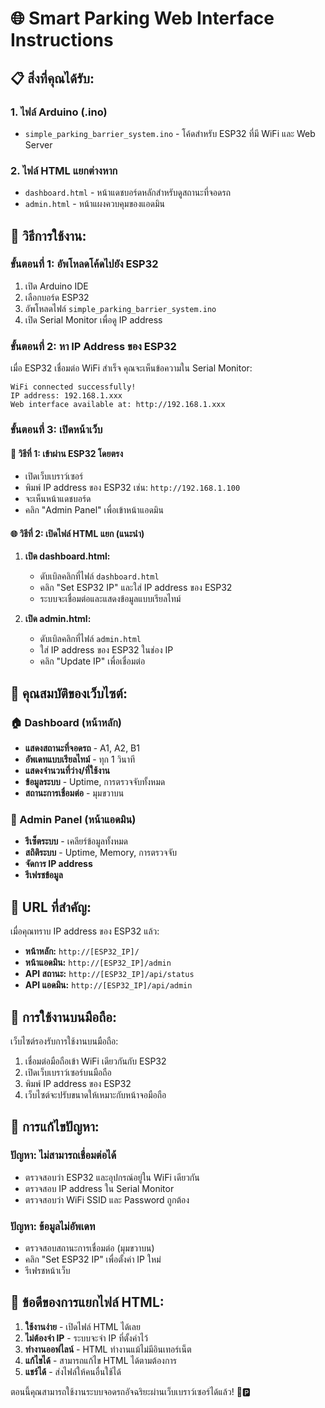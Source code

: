 # 🌐 Smart Parking Web Interface Instructions

## 📋 สิ่งที่คุณได้รับ:

### 1. **ไฟล์ Arduino (.ino)**
- `simple_parking_barrier_system.ino` - โค้ดสำหรับ ESP32 ที่มี WiFi และ Web Server

### 2. **ไฟล์ HTML แยกต่างหาก**
- `dashboard.html` - หน้าแดชบอร์ดหลักสำหรับดูสถานะที่จอดรถ
- `admin.html` - หน้าแผงควบคุมของแอดมิน

## 🚀 วิธีการใช้งาน:

### ขั้นตอนที่ 1: อัพโหลดโค้ดไปยัง ESP32
1. เปิด Arduino IDE
2. เลือกบอร์ด ESP32
3. อัพโหลดไฟล์ `simple_parking_barrier_system.ino`
4. เปิด Serial Monitor เพื่อดู IP address

### ขั้นตอนที่ 2: หา IP Address ของ ESP32
เมื่อ ESP32 เชื่อมต่อ WiFi สำเร็จ คุณจะเห็นข้อความใน Serial Monitor:
```
WiFi connected successfully!
IP address: 192.168.1.xxx
Web interface available at: http://192.168.1.xxx
```

### ขั้นตอนที่ 3: เปิดหน้าเว็บ

#### 🔧 วิธีที่ 1: เข้าผ่าน ESP32 โดยตรง
- เปิดเว็บเบราว์เซอร์
- พิมพ์ IP address ของ ESP32 เช่น: `http://192.168.1.100`
- จะเห็นหน้าแดชบอร์ด
- คลิก "Admin Panel" เพื่อเข้าหน้าแอดมิน

#### 🌐 วิธีที่ 2: เปิดไฟล์ HTML แยก (แนะนำ)
1. **เปิด dashboard.html:**
   - ดับเบิลคลิกที่ไฟล์ `dashboard.html`
   - คลิก "Set ESP32 IP" และใส่ IP address ของ ESP32
   - ระบบจะเชื่อมต่อและแสดงข้อมูลแบบเรียลไทม์

2. **เปิด admin.html:**
   - ดับเบิลคลิกที่ไฟล์ `admin.html`
   - ใส่ IP address ของ ESP32 ในช่อง IP
   - คลิก "Update IP" เพื่อเชื่อมต่อ

## 📱 คุณสมบัติของเว็บไซต์:

### 🏠 Dashboard (หน้าหลัก)
- **แสดงสถานะที่จอดรถ** - A1, A2, B1
- **อัพเดทแบบเรียลไทม์** - ทุก 1 วินาที
- **แสดงจำนวนที่ว่าง/ที่ใช้งาน**
- **ข้อมูลระบบ** - Uptime, การตรวจจับทั้งหมด
- **สถานะการเชื่อมต่อ** - มุมขวาบน

### 🔧 Admin Panel (หน้าแอดมิน)
- **รีเซ็ตระบบ** - เคลียร์ข้อมูลทั้งหมด
- **สถิติระบบ** - Uptime, Memory, การตรวจจับ
- **จัดการ IP address**
- **รีเฟรชข้อมูล**

## 🔗 URL ที่สำคัญ:

เมื่อคุณทราบ IP address ของ ESP32 แล้ว:

- **หน้าหลัก:** `http://[ESP32_IP]/`
- **หน้าแอดมิน:** `http://[ESP32_IP]/admin`
- **API สถานะ:** `http://[ESP32_IP]/api/status`
- **API แอดมิน:** `http://[ESP32_IP]/api/admin`

## 📱 การใช้งานบนมือถือ:

เว็บไซต์รองรับการใช้งานบนมือถือ:
1. เชื่อมต่อมือถือเข้า WiFi เดียวกันกับ ESP32
2. เปิดเว็บเบราว์เซอร์บนมือถือ
3. พิมพ์ IP address ของ ESP32
4. เว็บไซต์จะปรับขนาดให้เหมาะกับหน้าจอมือถือ

## 🔧 การแก้ไขปัญหา:

### ปัญหา: ไม่สามารถเชื่อมต่อได้
- ตรวจสอบว่า ESP32 และอุปกรณ์อยู่ใน WiFi เดียวกัน
- ตรวจสอบ IP address ใน Serial Monitor
- ตรวจสอบว่า WiFi SSID และ Password ถูกต้อง

### ปัญหา: ข้อมูลไม่อัพเดท
- ตรวจสอบสถานะการเชื่อมต่อ (มุมขวาบน)
- คลิก "Set ESP32 IP" เพื่อตั้งค่า IP ใหม่
- รีเฟรชหน้าเว็บ

## 🎯 ข้อดีของการแยกไฟล์ HTML:

1. **ใช้งานง่าย** - เปิดไฟล์ HTML ได้เลย
2. **ไม่ต้องจำ IP** - ระบบจะจำ IP ที่ตั้งค่าไว้
3. **ทำงานออฟไลน์** - HTML ทำงานแม้ไม่มีอินเทอร์เน็ต
4. **แก้ไขได้** - สามารถแก้ไข HTML ได้ตามต้องการ
5. **แชร์ได้** - ส่งไฟล์ให้คนอื่นใช้ได้

ตอนนี้คุณสามารถใช้งานระบบจอดรถอัจฉริยะผ่านเว็บเบราว์เซอร์ได้แล้ว! 🚗🅿️
